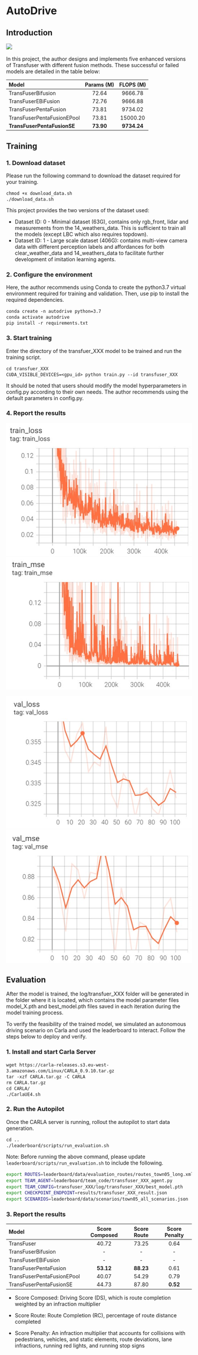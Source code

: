 # AutoDrive

## Introduction
![](supplement/Model/Intro.jpg)

In this project, the author designs and implements five enhanced versions of Transfuser with different fusion methods. These successful or failed models are detailed in the table below:

|  Model   | Params (M)  | FLOPS (M)  |
|  :----  | :----:  | :----:  |
| TransFuserBifusion  | 72.64 | 9666.78 |
| TransFuserEBiFusion  | 72.76  | 9666.88  |
| TransFuserPentaFusion  | 73.81  | 9734.02  |
| TransFuserPentaFusionEPool  | 73.81  | 15000.20  |
| **TransFuserPentaFusionSE**  | **73.90**  | **9734.24**  |


## Training

### 1. Download dataset

Please run the following command to download the dataset required for your training.

```Shell
chmod +x download_data.sh
./download_data.sh
```

This project provides the two versions of the dataset used:

- Dataset ID: 0 - Minimal dataset (63G), contains only rgb_front, lidar and measurements from the 14_weathers_data. This is sufficient to train all the models (except LBC which also requires topdown).
- Dataset ID: 1 - Large scale dataset (406G): contains multi-view camera data with different perception labels and affordances for both clear_weather_data and 14_weathers_data to facilitate further development of imitation learning agents.

### 2. Configure the environment

Here, the author recommends using Conda to create the python3.7 virtual environment required for training and validation. Then, use pip to install the required dependencies.

```Shell
conda create -n autodrive python=3.7
conda activate autodrive
pip install -r requirements.txt
```

### 3. Start training

Enter the directory of the transfuer_XXX model to be trained and run the training script.

```Shell
cd transfuer_XXX
CUDA_VISIBLE_DEVICES=<gpu_id> python train.py --id transfuser_XXX
```

It should be noted that users should modify the model hyperparameters in config.py according to their own needs. The author recommends using the default parameters in config.py.

### 4. Report the results

![train_loss](supplement/Train_Valid_Image/train_loss.jpg )![train_mse](supplement/Train_Valid_Image/train_mse.jpg)

![val_loss](supplement/Train_Valid_Image/val_loss.jpg)![val_mse](supplement/Train_Valid_Image/val_mse.jpg )

## Evaluation

After the model is trained, the log/transfuer_XXX folder will be generated in the folder where it is located, which contains the model parameter files model_X.pth and best_model.pth files saved in each iteration during the model training process. 

To verify the feasibility of the trained model, we simulated an autonomous driving scenario on Carla and used the leaderboard to interact. Follow the steps below to deploy and verify.

### 1. Install and start Carla Server

```Shell
wget https://carla-releases.s3.eu-west-3.amazonaws.com/Linux/CARLA_0.9.10.tar.gz
tar -xzf CARLA.tar.gz -C CARLA
rm CARLA.tar.gz
cd CARLA/
./CarlaUE4.sh
```

### 2. Run the Autopilot

Once the CARLA server is running, rollout the autopilot to start data generation.

```Shell
cd ..
./leaderboard/scripts/run_evaluation.sh
```

Note: Before running the above command, please update ```leaderboard/scripts/run_evaluation.sh``` to include the following.

```bash
export ROUTES=leaderboard/data/evaluation_routes/routes_town05_long.xml
export TEAM_AGENT=leaderboard/team_code/transfuser_XXX_agent.py
export TEAM_CONFIG=transfuser_XXX/log/transfuser_XXX/best_model.pth
export CHECKPOINT_ENDPOINT=results/transfuser_XXX_result.json
export SCENARIOS=leaderboard/data/scenarios/town05_all_scenarios.json
```
### 3. Report the results

|  Model   | Score Composed  | Score Route  | Score Penalty  |
|  :----  | :----:  | :----:  | :----:  |
| TransFuser  | 40.72 | 73.25 | 0.64 |
| TransFuserBifusion  | - | - | - |
| TransFuserEBiFusion  | -  | -  | - |
| TransFuserPentaFusion  | **53.12**  | **88.23**  | 0.61 |
| TransFuserPentaFusionEPool  | 40.07  | 54.29  | 0.79 |
| TransFuserPentaFusionSE  | 44.73  | 87.80  | **0.52** |

- Score Composed: Driving Score (DS), which is route completion weighted
by an infraction multiplier

- Score Route: Route Completion
(RC), percentage of route distance completed

- Score Penalty: An infraction multiplier that accounts for collisions with pedestrians, vehicles, and static elements, route deviations,
lane infractions, running red lights, and running stop signs




